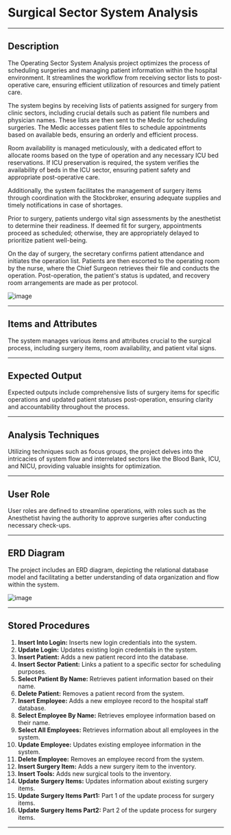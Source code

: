 # Surgical Sector System Analysis

---
## Description

The Operating Sector System Analysis project optimizes the process of scheduling surgeries and managing patient information within the hospital environment. It streamlines the workflow from receiving sector lists to post-operative care, ensuring efficient utilization of resources and timely patient care.

The system begins by receiving lists of patients assigned for surgery from clinic sectors, including crucial details such as patient file numbers and physician names. These lists are then sent to the Medic for scheduling surgeries. The Medic accesses patient files to schedule appointments based on available beds, ensuring an orderly and efficient process.

Room availability is managed meticulously, with a dedicated effort to allocate rooms based on the type of operation and any necessary ICU bed reservations. If ICU preservation is required, the system verifies the availability of beds in the ICU sector, ensuring patient safety and appropriate post-operative care.

Additionally, the system facilitates the management of surgery items through coordination with the Stockbroker, ensuring adequate supplies and timely notifications in case of shortages.

Prior to surgery, patients undergo vital sign assessments by the anesthetist to determine their readiness. If deemed fit for surgery, appointments proceed as scheduled; otherwise, they are appropriately delayed to prioritize patient well-being.

On the day of surgery, the secretary confirms patient attendance and initiates the operation list. Patients are then escorted to the operating room by the nurse, where the Chief Surgeon retrieves their file and conducts the operation. Post-operation, the patient's status is updated, and recovery room arrangements are made as per protocol.

![image](https://github.com/sarax0/surgical-sector-system-analysis/assets/122404545/90eaf557-d376-418f-ad98-5a001e6e4968)

---
## Items and Attributes

The system manages various items and attributes crucial to the surgical process, including surgery items, room availability, and patient vital signs.

---

## Expected Output

Expected outputs include comprehensive lists of surgery items for specific operations and updated patient statuses post-operation, ensuring clarity and accountability throughout the process.

---
## Analysis Techniques

Utilizing techniques such as focus groups, the project delves into the intricacies of system flow and interrelated sectors like the Blood Bank, ICU, and NICU, providing valuable insights for optimization.

---
## User Role

User roles are defined to streamline operations, with roles such as the Anesthetist having the authority to approve surgeries after conducting necessary check-ups.

---
## ERD Diagram

The project includes an ERD diagram, depicting the relational database model and facilitating a better understanding of data organization and flow within the system.

![image](https://github.com/sarax0/surgical-sector-system-analysis/assets/122404545/31d90def-8573-47bd-bd86-7c0dc17ee82e)

---
## Stored Procedures

1. **Insert Into Login:** Inserts new login credentials into the system.
2. **Update Login:** Updates existing login credentials in the system.
3. **Insert Patient:** Adds a new patient record into the database.
4. **Insert Sector Patient:** Links a patient to a specific sector for scheduling purposes.
5. **Select Patient By Name:** Retrieves patient information based on their name.
6. **Delete Patient:** Removes a patient record from the system.
7. **Insert Employee:** Adds a new employee record to the hospital staff database.
8. **Select Employee By Name:** Retrieves employee information based on their name.
9. **Select All Employees:** Retrieves information about all employees in the system.
10. **Update Employee:** Updates existing employee information in the system.
11. **Delete Employee:** Removes an employee record from the system.
12. **Insert Surgery Item:** Adds a new surgery item to the inventory.
13. **Insert Tools:** Adds new surgical tools to the inventory.
14. **Update Surgery Items:** Updates information about existing surgery items.
15. **Update Surgery Items Part1:** Part 1 of the update process for surgery items.
16. **Update Surgery Items Part2:** Part 2 of the update process for surgery items.
---


